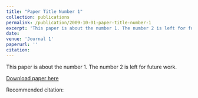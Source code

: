 ```yaml
---
title: "Paper Title Number 1"
collection: publications
permalink: /publication/2009-10-01-paper-title-number-1
excerpt: 'This paper is about the number 1. The number 2 is left for future work.'
date: 
venue: 'Journal 1'
paperurl: ''
citation: 
---
```

This paper is about the number 1. The number 2 is left for future work.

[Download paper here]()

Recommended citation: 
